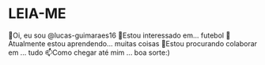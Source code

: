 # LEIA-ME
👋Oi, eu sou @lucas-guimaraes16
👀Estou interessado em... futebol
🌱Atualmente estou aprendendo... muitas coisas
💞️Estou procurando colaborar em ... tudo
📫Como chegar até mim ... boa sorte:)
